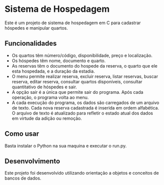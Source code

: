 # Sistema de Hospedagem

Este é um projeto de sistema de hospedagem em C para cadastrar hóspedes e manipular quartos.

## Funcionalidades

- Os quartos têm número/código, disponibilidade, preço e localização.
- Os hóspedes têm nome, documento e quarto.
- As reservas têm o documento do hospede da reserva, o quarto que ele esta hospedada, e a duração da estadia.
- O menu permite realizar reserva, excluir reserva, listar reservas, buscar reserva, editar reserva, consultar quartos disponíveis, consultar quantitativo de hóspedes e sair.
- A opção sair é a única que permite sair do programa. Após cada operação, o programa volta ao menu.
- A cada execução do programa, os dados são carregados de um arquivo de texto. Cada nova reserva cadastrada é inserida em ordem alfabética. O arquivo de texto é atualizado para refletir o estado atual dos dados em virtude da adição ou remoção.

## Como usar

Basta instalar o Python na sua maquina e executar o run.py.

## Desenvolvimento

Este projeto foi desenvolvido utilizando orientação a objetos e conceitos de bancos de dados.